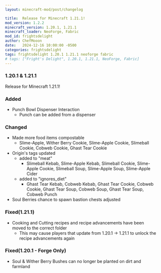 ```yaml
---
layout: minecraft-mod/post/changelog

title:  Release for Minecraft 1.21.1!
mod_version: 1.2.2
minecraft_version: 1.20.1, 1.21.1
minecraft_loader: NeoForge, Fabric
mod_id: frightsdelight
author: ChefMooon
date:   2024-12-16 10:00:00 -0500
categories: frightsdelight
tags: frightsdelight 1.20.1 1.21.1 neoforge fabric
# tags: ["Fright's Delight", 1.20.1, 1.21.1, NeoForge, Fabric]
---
```


### 1.20.1 & 1.21.1

Release for Minecraft 1.21.1!

### Added

- Punch Bowl Dispenser Interaction
  - Punch can be added from a dispenser

### Changed

- Made more food items compostable
  - Slime-Apple, Wither Berry Cookie, Slime-Apple Cookie, Slimeball Cookie, Cobweb Cookie, Ghast Tear Cookie
- Origin's tags updated
  - added to "meat"
    - Slimeball Kebab, Slime-Apple Kebab, Slimeball Cookie, Slime-Apple Cookie, Slimeball Soup,
      Slime-Apple Soup, Slime-Apple Cider
  - added to "ignores_diet"
    - Ghast Tear Kebab, Cobweb Kebab, Ghast Tear Cookie, Cobweb Cookie, Ghast Tear Soup, Cobweb Soup,
      Ghast Tear Soup, Cobweb Punch
- Soul Berries chance to spawn bastion chests adjusted

### Fixed(1.21.1)

- Cooking and Cutting recipes and recipe advancements have been moved to the correct folder
  - This may cause players that update from 1.20.1 -> 1.21.1 to unlock the recipe advancements again

### Fixed(1.20.1 - Forge Only)
- Soul & Wither Berry Bushes can no longer be planted on dirt and farmland